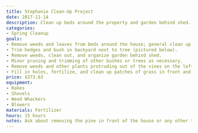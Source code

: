 ```yaml
---
title: Stephanie Clean-Up Project
date: 2017-11-14
description: Clean up beds around the property and garden behind shed.
categories:
- Spring Cleanup
goals:
- Remove weeds and leaves from beds around the house; general clean up.
- Trim hedges and bush in backyard next to tree (pictured below).
- Remove weeds, clean out, and organize garden behind shed.
- Minor pruning and trimming of other bushes or trees as necessary.
- Remove weeds and other plants protruding out of the vines on the left side of the house in order to focus more on the vines.
- Fill in holes, fertilize, and clean up patches of grass in front and back yard.
price: $373.63
equipment:
- Rakes
- Shovels
- Weed Whackers
- Blowers
materials: Fertilizer
hours: 15 hours
notes: Ask about removing the pine in front of the house or any other tree removal/trimming.
---
```

